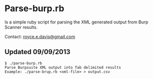 Parse-burp.rb
=============
Is a simple ruby script for parsing the XML generated output from Burp
Scanner results.

Contact: royce.e.davis@gmail.com

Updated 09/09/2013
------------------
    $ ./parse-burp.rb 
    Parse Burpsuite XML output into Tab delimited results
    Example: ./parse-brup.rb <xml-file> > output.csv

